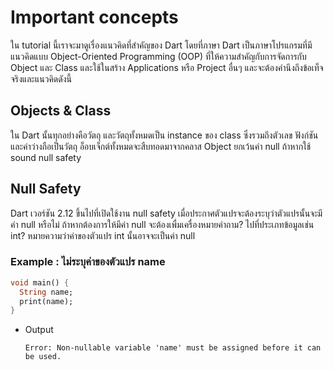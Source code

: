 # Important concepts
ใน tutorial นี้เราจะมาดูเรื่องแนวคิดที่สำคัญของ Dart  โดยที่ภาษา Dart เป็นภาษาโปรแกรมที่มีแนวคิดแบบ Object-Oriented Programming (OOP) ที่ให้ความสำคัญกับการจัดการกับ Object และ Class และใช้ในสร้าง Applications หรือ Project อื่นๆ และจะต้องคำนึงถึงข้อเท็จจริงและแนวคิดดังนี้
## Objects & Class
ใน Dart นั้นทุกอย่างคือวัตถุ และวัตถุทั้งหมดเป็น instance ของ class ซึ่งรวมถึงตัวเลข ฟังก์ชัน และค่าว่างถือเป็นวัตถุ อ็อบเจ็กต์ทั้งหมดจะสืบทอดมาจากคลาส Object ยกเว้นค่า null ถ้าหากใช้ sound null safety

## Null Safety
Dart เวอร์ชัน 2.12 ขึ้นไปที่เปิดใช้งาน null safety เมื่อประกาศตัวแปรจะต้องระบุว่าตัวแปรนั้นจะมีค่า null หรือไม่ ถ้าหากต้องการให้มีค่า null จะต้องเพื่มเครื่องหมายคำถาม? ไปที่ประเภทข้อมูลเช่น int? หมายความว่าค่าของตัวแปร int นั้นอาจจะเป็นค่า null

### Example : ไม่ระบุค่าของตัวแปร name
  ```dart
  void main() {
    String name;  
    print(name);  
  }
  ```
- Output
  ```
  Error: Non-nullable variable 'name' must be assigned before it can be used.
  ```
